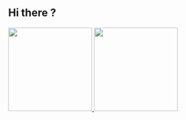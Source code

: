 ## Hi there ?

<div>
  <a href="https://github.com/iagorr04">
  <img height="170em" src="https://github-readme-stats.vercel.app/api?username=iagorrr04&show_icons=true&theme=dark&include_all_commits=true&count_private=true"/>
  <img height="170em" src="https://github-readme-stats.vercel.app/api/top-langs/?username=iagorrr04&layout=compact&langs_count=7&theme=dark"/>
</div>
